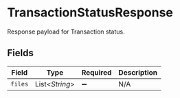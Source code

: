 # TransactionStatusResponse

Response payload for Transaction status.


## Fields

| Field              | Type               | Required           | Description        |
| ------------------ | ------------------ | ------------------ | ------------------ |
| `files`            | List<*String*>     | :heavy_minus_sign: | N/A                |